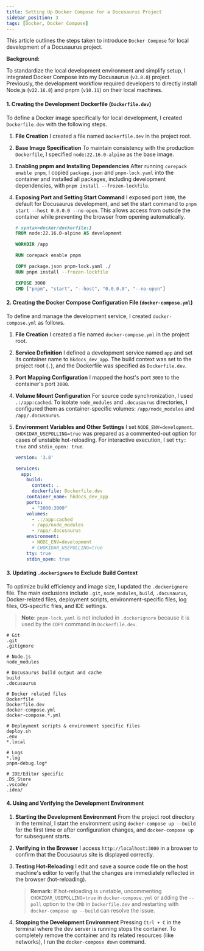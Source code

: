 ```yaml
---
title: Setting Up Docker Compose for a Docusaurus Project
sidebar_position: 3
tags: [Docker, Docker Compose]
---
```


This article outlines the steps taken to introduce `Docker Compose` for local development of a Docusaurus project.

**Background:**

To standardize the local development environment and simplify setup, I integrated Docker Compose into my Docusaurus (`v3.8.0`) project. Previously, the development workflow required developers to directly install Node.js (`v22.16.0`) and pnpm (`v10.11`) on their local machines.

<!-- truncate -->

#### 1. Creating the Development Dockerfile (`Dockerfile.dev`)

To define a Docker image specifically for local development, I created `Dockerfile.dev` with the following steps.

1.  **File Creation**
    I created a file named `Dockerfile.dev` in the project root.

2.  **Base Image Specification**
    To maintain consistency with the production `Dockerfile`, I specified `node:22.16.0-alpine` as the base image.

3.  **Enabling pnpm and Installing Dependencies**
    After running `corepack enable pnpm`, I copied `package.json` and `pnpm-lock.yaml` into the container and installed all packages, including development dependencies, with `pnpm install --frozen-lockfile`.

4.  **Exposing Port and Setting Start Command**
    I exposed port `3000`, the default for Docusaurus development, and set the start command to `pnpm start --host 0.0.0.0 --no-open`. This allows access from outside the container while preventing the browser from opening automatically.

    ```dockerfile
    # syntax=docker/dockerfile:1
    FROM node:22.16.0-alpine AS development

    WORKDIR /app

    RUN corepack enable pnpm

    COPY package.json pnpm-lock.yaml ./
    RUN pnpm install --frozen-lockfile

    EXPOSE 3000
    CMD ["pnpm", "start", "--host", "0.0.0.0", "--no-open"]
    ```

#### 2. Creating the Docker Compose Configuration File (`docker-compose.yml`)

To define and manage the development service, I created `docker-compose.yml` as follows.

1.  **File Creation**
    I created a file named `docker-compose.yml` in the project root.

2.  **Service Definition**
    I defined a development service named `app` and set its container name to `hkdocs_dev_app`. The build context was set to the project root (`.`), and the Dockerfile was specified as `Dockerfile.dev`.

3.  **Port Mapping Configuration**
    I mapped the host's port `3000` to the container's port `3000`.

4.  **Volume Mount Configuration**
    For source code synchronization, I used `.:/app:cached`. To isolate `node_modules` and `.docusaurus` directories, I configured them as container-specific volumes: `/app/node_modules` and `/app/.docusaurus`.

5.  **Environment Variables and Other Settings**
    I set `NODE_ENV=development`. `CHOKIDAR_USEPOLLING=true` was prepared as a commented-out option for cases of unstable hot-reloading. For interactive execution, I set `tty: true` and `stdin_open: true`.

    ```yaml
    version: '3.8'

    services:
      app:
        build:
          context: .
          dockerfile: Dockerfile.dev
        container_name: hkdocs_dev_app
        ports:
          - "3000:3000"
        volumes:
          - .:/app:cached
          - /app/node_modules
          - /app/.docusaurus
        environment:
          - NODE_ENV=development
          # CHOKIDAR_USEPOLLING=true
        tty: true
        stdin_open: true
    ```

#### 3. Updating `.dockerignore` to Exclude Build Context

To optimize build efficiency and image size, I updated the `.dockerignore` file. The main exclusions include `.git`, `node_modules`, `build`, `.docusaurus`, Docker-related files, deployment scripts, environment-specific files, log files, OS-specific files, and IDE settings.

> **Note**: `pnpm-lock.yaml` is not included in `.dockerignore` because it is used by the `COPY` command in `Dockerfile.dev`.

```.dockerignore
# Git
.git
.gitignore

# Node.js
node_modules

# Docusaurus build output and cache
build
.docusaurus

# Docker related files
Dockerfile
Dockerfile.dev
docker-compose.yml
docker-compose.*.yml

# Deployment scripts & environment specific files
deploy.sh
.env
*.local

# Logs
*.log
pnpm-debug.log*

# IDE/Editor specific
.DS_Store
.vscode/
.idea/
```

#### 4. Using and Verifying the Development Environment

1.  **Starting the Development Environment**
    From the project root directory in the terminal, I start the environment using `docker-compose up --build` for the first time or after configuration changes, and `docker-compose up` for subsequent starts.

2.  **Verifying in the Browser**
    I access `http://localhost:3000` in a browser to confirm that the Docusaurus site is displayed correctly.

3.  **Testing Hot-Reloading**
    I edit and save a source code file on the host machine's editor to verify that the changes are immediately reflected in the browser (hot-reloading).

    > **Remark**: If hot-reloading is unstable, uncommenting `CHOKIDAR_USEPOLLING=true` in `docker-compose.yml` or adding the `--poll` option to the `CMD` in `Dockerfile.dev` and restarting with `docker-compose up --build` can resolve the issue.

4.  **Stopping the Development Environment**
    Pressing `Ctrl + C` in the terminal where the dev server is running stops the container. To completely remove the container and its related resources (like networks), I run the `docker-compose down` command.
